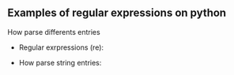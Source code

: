 Examples of regular expressions on python
-----------------------------------------
How parse differents entries

* Regular exrpressions (re):

* How parse string entries:
